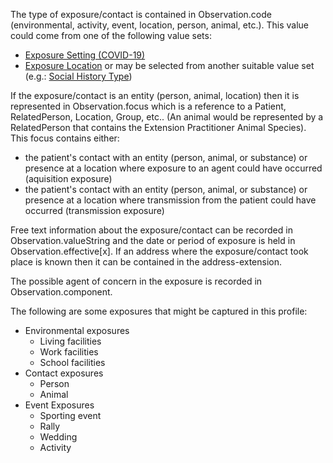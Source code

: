 The type of exposure/contact is contained in Observation.code (environmental, activity, event, location, person, animal, etc.). This value could come from one of the following value sets:
* [Exposure Setting (COVID-19)](https://phinvads.cdc.gov/vads/ViewValueSet.action?oid=2.16.840.1.114222.4.11.7942)
* [Exposure Location](https://phinvads.cdc.gov/vads/ViewValueSet.action?oid=2.16.840.1.114222.4.11.3209)
or may be selected from another suitable value set (e.g.: [Social History Type](https://vsac.nlm.nih.gov/valueset/2.16.840.1.113883.3.88.12.80.60/expansion)) 

If the exposure/contact is an entity (person, animal, location) then it is represented in Observation.focus which is a reference to a Patient, RelatedPerson, Location, Group, etc.. (An animal would be represented by a RelatedPerson that contains the Extension Practitioner Animal Species). This focus contains either:
* the patient's contact with an entity (person, animal, or substance) or presence at a location where exposure to an agent could have occurred (aquisition exposure)
* the patient's contact with an entity (person, animal, or substance) or presence at a location where transmission from the patient could have occurred (transmission exposure)

Free text information about the exposure/contact can be recorded in Observation.valueString and the date or period of exposure is held in Observation.effective[x]. If an address where the exposure/contact took place is known then it can be contained in the address-extension.

The possible agent of concern in the exposure is recorded in Observation.component.

The following are some exposures that might be captured in this profile:

* Environmental exposures
    * Living facilities
    * Work facilities
    * School facilities
* Contact exposures
    * Person
    * Animal
* Event Exposures
    * Sporting event
    * Rally
    * Wedding
    * Activity